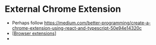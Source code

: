 # External Chrome Extension
- Perhaps follow https://medium.com/better-programming/create-a-chrome-extension-using-react-and-typescript-50e94e14320c
- [[Browser extensions]]
- 

[//begin]: # "Autogenerated link references for markdown compatibility"
[Browser extensions]: browser-extensions "Browser Extensions"
[//end]: # "Autogenerated link references"